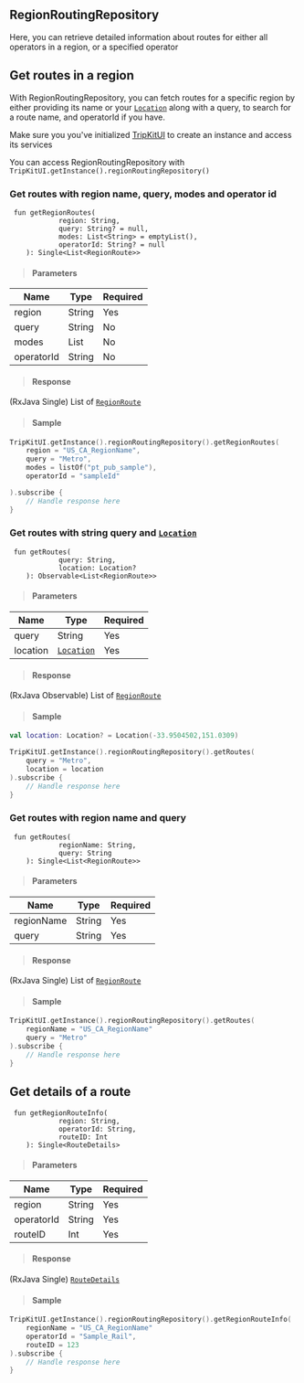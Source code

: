 ## RegionRoutingRepository

Here, you can retrieve detailed information about routes for either all operators in a region, or a specified operator


## Get routes in a region

With RegionRoutingRepository, you can fetch routes for a specific region by either providing its name or your [`Location`](https://android.developer.tripgo.com/tripkit-android/com.skedgo.tripkit.common.model/-location/) along with a query, to search for a route name, and operatorId if you have.

Make sure you you've initialized [TripKitUI](https://android.developer.tripgo.com/) to create an instance and access its services

You can access RegionRoutingRepository with `TripKitUI.getInstance().regionRoutingRepository()`

### Get routes with region name, query, modes and operator id

````
 fun getRegionRoutes(
            region: String,
            query: String? = null,
            modes: List<String> = emptyList(),
            operatorId: String? = null
    ): Single<List<RegionRoute>>
````

> #### Parameters
| Name  | Type | Required |
| ------------- | ------------- | ------------- |
| region | String  | Yes |
| query | String | No |
| modes | List<String> | No |
| operatorId | String | No |

> #### Response
(RxJava Single) List of [`RegionRoute`](tripkit-android/com.skedgo.android.common.model/-location/index.md)

> #### Sample

````kotlin
TripKitUI.getInstance().regionRoutingRepository().getRegionRoutes(
	region = "US_CA_RegionName", 
	query = "Metro",
	modes = listOf("pt_pub_sample"),
	operatorId = "sampleId"

).subscribe {
	// Handle response here
}

````

### Get routes with string query and [`Location`](https://android.developer.tripgo.com/tripkit-android/com.skedgo.tripkit.common.model/-location/) 

````
 fun getRoutes(
            query: String,
            location: Location?
    ): Observable<List<RegionRoute>>
````

> #### Parameters
| Name  | Type | Required |
| ------------- | ------------- | ------------- |
| query | String | Yes |
| location | [`Location`](https://android.developer.tripgo.com/tripkit-android/com.skedgo.tripkit.common.model/-location/)  | Yes |

> #### Response
(RxJava Observable) List of [`RegionRoute`](tripkit-android/com.skedgo.android.common.model/-location/index.md)

> #### Sample

````kotlin
val location: Location? = Location(-33.9504502,151.0309)

TripKitUI.getInstance().regionRoutingRepository().getRoutes(
	query = "Metro",
	location = location
).subscribe {
	// Handle response here
}

````

### Get routes with region name and query

````
 fun getRoutes(
            regionName: String,
            query: String
    ): Single<List<RegionRoute>>
````

> #### Parameters
| Name  | Type | Required |
| ------------- | ------------- | ------------- |
| regionName | String | Yes |
| query | String | Yes |

> #### Response
(RxJava Single) List of [`RegionRoute`](tripkit-android/com.skedgo.android.common.model/-location/index.md)

> #### Sample

````kotlin
TripKitUI.getInstance().regionRoutingRepository().getRoutes(
	regionName = "US_CA_RegionName"
	query = "Metro"
).subscribe {
	// Handle response here
}

````

## Get details of a route

````
 fun getRegionRouteInfo(
            region: String,
            operatorId: String,
            routeID: Int
    ): Single<RouteDetails>
````

> #### Parameters
| Name  | Type | Required |
| ------------- | ------------- | ------------- |
| region | String | Yes |
| operatorId | String | Yes |
| routeID | Int | Yes |


> #### Response
(RxJava Single) [`RouteDetails`](tripkit-android/com.skedgo.android.common.model/-location/index.md)

> #### Sample

````kotlin
TripKitUI.getInstance().regionRoutingRepository().getRegionRouteInfo(
	regionName = "US_CA_RegionName"
	operatorId = "Sample_Rail",
	routeID = 123
).subscribe {
	// Handle response here
}

````